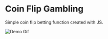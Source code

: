 # Coin Flip Gambling

Simple coin flip betting function created with JS.

![Demo Gif](https://media.giphy.com/media/QjkSct4SIKXmmREVHW/giphy.gif)



